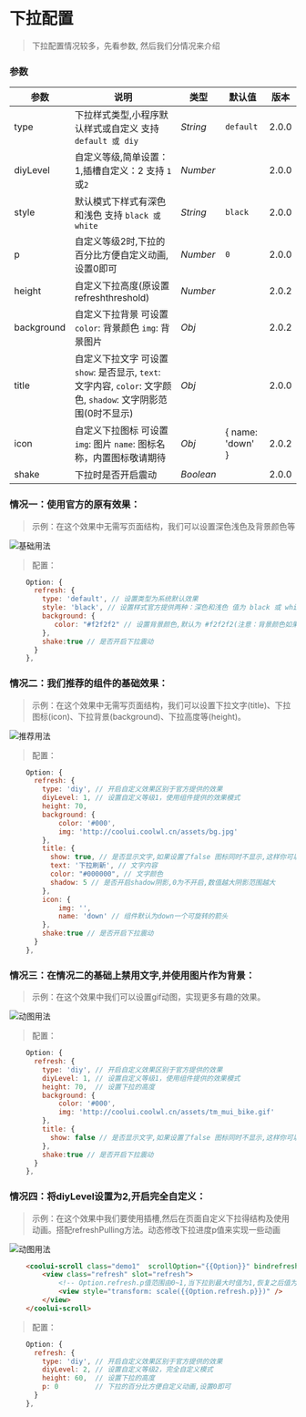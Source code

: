 # 下拉配置
> 下拉配置情况较多，先看参数, 然后我们分情况来介绍
### 参数
| 参数 | 说明 | 类型 | 默认值 | 版本 |
| --- | --- | --- | --- | --- |
| type | 下拉样式类型,小程序默认样式或自定义 支持 `default 或 diy`  | _String_ | `default` | 2.0.0 |    
| diyLevel | 自定义等级,简单设置：1,插槽自定义：2 支持 `1`或`2` | _Number_ |  | 2.0.0 |
| style | 默认模式下样式有深色和浅色 支持 `black 或 white` | _String_ | `black` | 2.0.0 |
| p | 自定义等级2时,下拉的百分比方便自定义动画,设置0即可| _Number_ | `0` | 2.0.0 |
| height | 自定义下拉高度(原设置refreshthreshold) | _Number_ |  | 2.0.2 |    
| background | 自定义下拉背景 可设置`color`: 背景颜色 `img`: 背景图片 | _Obj_ |  | 2.0.2 |     
| title | 自定义下拉文字 可设置 `show`: 是否显示, `text`: 文字内容, `color`: 文字颜色, `shadow`: 文字阴影范围(0时不显示)  | _Obj_ |  | 2.0.0 | 
| icon | 自定义下拉图标 可设置`img`: 图片 `name`: 图标名称，内置图标敬请期待 | _Obj_ | { name: 'down' } | 2.0.2 |    
| shake | 下拉时是否开启震动  | _Boolean_ |  | 2.0.0 | 

### 情况一：使用官方的原有效果：
> 示例：在这个效果中无需写页面结构，我们可以设置深色浅色及背景颜色等

![基础用法](https://raw.githubusercontent.com/wzs28150/coolui-scroller/web/v2/images/refresh1.jpg)

> 配置：

```js
    Option: {
      refresh: {
        type: 'default', // 设置类型为系统默认效果
        style: 'black', // 设置样式官方提供两种：深色和浅色 值为 black 或 white(注意：该设置只有在type为default时有效)
        background: {
           color: "#f2f2f2" // 设置背景颜色,默认为 #f2f2f2(注意：背景颜色如果是深色系,请设置style为white,否则中间三个点就看不见了)
        },
        shake:true // 是否开启下拉震动
      }
    },
```
### 情况二：我们推荐的组件的基础效果：
> 示例：在这个效果中无需写页面结构，我们可以设置下拉文字(title)、下拉图标(icon)、下拉背景(background)、下拉高度等(height)。

![推荐用法](https://raw.githubusercontent.com/wzs28150/coolui-scroller/web/v2/images/refresh2.gif)
> 配置：

```js
    Option: {
      refresh: {
        type: 'diy', // 开启自定义效果区别于官方提供的效果
        diyLevel: 1, // 设置自定义等级1，使用组件提供的效果模式
        height: 70,
        background: {
            color: '#000',
            img: 'http://coolui.coolwl.cn/assets/bg.jpg'
        },
        title: {
          show: true, // 是否显示文字,如果设置了false 图标同时不显示,这样你可以完全通过背景来实现下拉效果
          text: '下拉刷新', // 文字内容
          color: "#000000", // 文字颜色
          shadow: 5 // 是否开启shadow阴影,0为不开启,数值越大阴影范围越大
        },
        icon: {
            img: '',
            name: 'down' // 组件默认为down一个可旋转的箭头
        },
        shake:true // 是否开启下拉震动
      }
    },
```
### 情况三：在情况二的基础上禁用文字,并使用图片作为背景：
> 示例：在这个效果中我们可以设置gif动图，实现更多有趣的效果。

![动图用法](https://raw.githubusercontent.com/wzs28150/coolui-scroller/web/v2/images/refresh3.gif)
> 配置：

```js
    Option: {
      refresh: {
        type: 'diy', // 开启自定义效果区别于官方提供的效果
        diyLevel: 1, // 设置自定义等级1，使用组件提供的效果模式
        height: 70,  // 设置下拉的高度
        background: {
            color: '#000',
            img: 'http://coolui.coolwl.cn/assets/tm_mui_bike.gif'
        },
        title: {
          show: false // 是否显示文字,如果设置了false 图标同时不显示,这样你可以完全通过背景来实现下拉效果
        },
        shake:true // 是否开启下拉震动
      }
    },
```
### 情况四：将diyLevel设置为2,开启完全自定义：
> 示例：在这个效果中我们要使用插槽,然后在页面自定义下拉得结构及使用动画。搭配refreshPulling方法。动态修改下拉进度p值来实现一些动画

![动图用法](https://raw.githubusercontent.com/wzs28150/coolui-scroller/web/v2/images/refresh4.gif)
```html
    <coolui-scroll class="demo1"  scrollOption="{{Option}}" bindrefreshPulling="refreshPulling">
        <view class="refresh" slot="refresh">
            <!-- Option.refresh.p值范围由0~1,当下拉到最大时值为1,恢复之后值为0,可搭配css动画来实现一些缩放、移动、旋转等效果-->
            <view style="transform: scale({{Option.refresh.p}})" />
        </view>
    </coolui-scroll>           
```
> 配置：

```js
    Option: {
      refresh: {
        type: 'diy', // 开启自定义效果区别于官方提供的效果
        diyLevel: 2, // 设置自定义等级2，完全自定义模式
        height: 60,  // 设置下拉的高度
        p: 0         // 下拉的百分比方便自定义动画,设置0即可
      }
    },
```